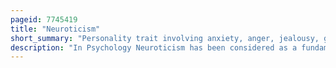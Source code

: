 ```yaml
---
pageid: 7745419
title: "Neuroticism"
short_summary: "Personality trait involving anxiety, anger, jealousy, guilt or depression"
description: "In Psychology Neuroticism has been considered as a fundamental Personality Trait. In the big five Approach to personality Trait Theory Individuals with high Scores for Neuroticism are more likely than average to be Moody and to experience such Feelings as Anxiety worry fear anger Frustration Envy jealousy Pessimism Guilt and Loneliness. Such People are thought to respond worse to Stressors and are more likely to interpret ordinary Situations such as minor Frustrations as appearing hopelessly difficult. The Responses can include maladaptive Behaviors, such as Dissociation, Procrastination, Substance Use, etc. , which aids in relieving the negative Emotions and generating positive Ones."
---
```

